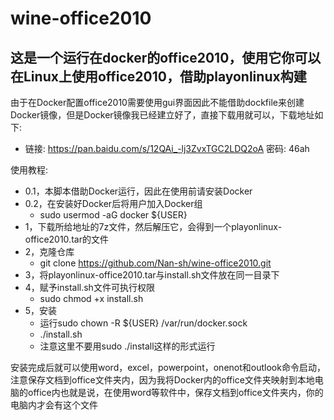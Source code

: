 # wine-office2010
## 这是一个运行在docker的office2010，使用它你可以在Linux上使用office2010，借助playonlinux构建
由于在Docker配置office2010需要使用gui界面因此不能借助dockfile来创建Docker镜像，但是Docker镜像我已经建立好了，直接下载用就可以，下载地址如下:
- 链接: https://pan.baidu.com/s/12QAi_-lj3ZvxTGC2LDQ2oA  密码: 46ah

使用教程:
- 0.1，本脚本借助Docker运行，因此在使用前请安装Docker
- 0.2，在安装好Docker后将用户加入Docker组
  - sudo usermod -aG docker ${USER}
- 1，下载所给地址的7z文件，然后解压它，会得到一个playonlinux-office2010.tar的文件
- 2，克隆仓库
  - git clone https://github.com/Nan-sh/wine-office2010.git
- 3，将playonlinux-office2010.tar与install.sh文件放在同一目录下
- 4，赋予install.sh文件可执行权限
  - sudo chmod +x install.sh
- 5，安装
  - 运行sudo chown -R ${USER} /var/run/docker.sock 
  - ./install.sh
  - 注意这里不要用sudo ./install这样的形式运行

安装完成后就可以使用word，excel，powerpoint，onenot和outlook命令启动，注意保存文档到office文件夹内，因为我将Docker内的office文件夹映射到本地电脑的office内也就是说，在使用word等软件中，保存文档到office文件夹内，你的电脑内才会有这个文件

